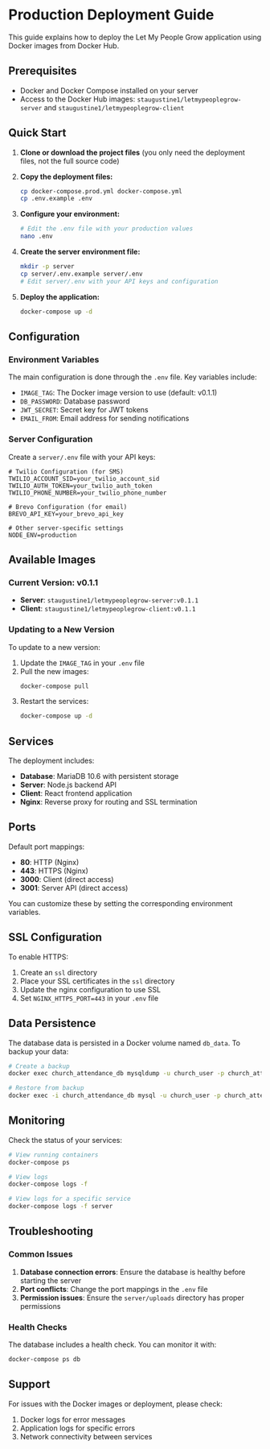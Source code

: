 # Production Deployment Guide

This guide explains how to deploy the Let My People Grow application using Docker images from Docker Hub.

## Prerequisites

- Docker and Docker Compose installed on your server
- Access to the Docker Hub images: `staugustine1/letmypeoplegrow-server` and `staugustine1/letmypeoplegrow-client`

## Quick Start

1. **Clone or download the project files** (you only need the deployment files, not the full source code)

2. **Copy the deployment files:**
   ```bash
   cp docker-compose.prod.yml docker-compose.yml
   cp .env.example .env
   ```

3. **Configure your environment:**
   ```bash
   # Edit the .env file with your production values
   nano .env
   ```

4. **Create the server environment file:**
   ```bash
   mkdir -p server
   cp server/.env.example server/.env
   # Edit server/.env with your API keys and configuration
   ```

5. **Deploy the application:**
   ```bash
   docker-compose up -d
   ```

## Configuration

### Environment Variables

The main configuration is done through the `.env` file. Key variables include:

- `IMAGE_TAG`: The Docker image version to use (default: v0.1.1)
- `DB_PASSWORD`: Database password
- `JWT_SECRET`: Secret key for JWT tokens
- `EMAIL_FROM`: Email address for sending notifications

### Server Configuration

Create a `server/.env` file with your API keys:

```env
# Twilio Configuration (for SMS)
TWILIO_ACCOUNT_SID=your_twilio_account_sid
TWILIO_AUTH_TOKEN=your_twilio_auth_token
TWILIO_PHONE_NUMBER=your_twilio_phone_number

# Brevo Configuration (for email)
BREVO_API_KEY=your_brevo_api_key

# Other server-specific settings
NODE_ENV=production
```

## Available Images

### Current Version: v0.1.1

- **Server**: `staugustine1/letmypeoplegrow-server:v0.1.1`
- **Client**: `staugustine1/letmypeoplegrow-client:v0.1.1`

### Updating to a New Version

To update to a new version:

1. Update the `IMAGE_TAG` in your `.env` file
2. Pull the new images:
   ```bash
   docker-compose pull
   ```
3. Restart the services:
   ```bash
   docker-compose up -d
   ```

## Services

The deployment includes:

- **Database**: MariaDB 10.6 with persistent storage
- **Server**: Node.js backend API
- **Client**: React frontend application
- **Nginx**: Reverse proxy for routing and SSL termination

## Ports

Default port mappings:

- **80**: HTTP (Nginx)
- **443**: HTTPS (Nginx)
- **3000**: Client (direct access)
- **3001**: Server API (direct access)

You can customize these by setting the corresponding environment variables.

## SSL Configuration

To enable HTTPS:

1. Create an `ssl` directory
2. Place your SSL certificates in the `ssl` directory
3. Update the nginx configuration to use SSL
4. Set `NGINX_HTTPS_PORT=443` in your `.env` file

## Data Persistence

The database data is persisted in a Docker volume named `db_data`. To backup your data:

```bash
# Create a backup
docker exec church_attendance_db mysqldump -u church_user -p church_attendance > backup.sql

# Restore from backup
docker exec -i church_attendance_db mysql -u church_user -p church_attendance < backup.sql
```

## Monitoring

Check the status of your services:

```bash
# View running containers
docker-compose ps

# View logs
docker-compose logs -f

# View logs for a specific service
docker-compose logs -f server
```

## Troubleshooting

### Common Issues

1. **Database connection errors**: Ensure the database is healthy before starting the server
2. **Port conflicts**: Change the port mappings in the `.env` file
3. **Permission issues**: Ensure the `server/uploads` directory has proper permissions

### Health Checks

The database includes a health check. You can monitor it with:

```bash
docker-compose ps db
```

## Support

For issues with the Docker images or deployment, please check:

1. Docker logs for error messages
2. Application logs for specific errors
3. Network connectivity between services 